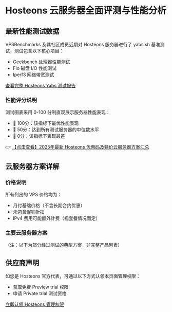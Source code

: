 # Hosteons 云服务器全面评测与性能分析

## 最新性能测试数据

VPSBenchmarks 及其社区成员近期对 Hosteons 服务器进行了 yabs.sh 基准测试，测试包含以下核心项目：
- Geekbench 处理器性能测试
- Fio 磁盘 I/O 性能测试
- Iperf3 网络带宽测试

[查看完整 Hosteons Yabs 测试报告](https://bit.ly/hosteons)

### 性能评分说明
测试图表采用 0-100 分制直观展示服务器性能表现：
- 💯 100分：该指标下最优性能表现
- 🔢 50分：达到所有测试服务器的中位数水平
- 🚨 0分：该指标下表现最差

👉 [【点击查看】2025年最新 Hosteons 优惠码及特价云服务器方案汇总](https://bit.ly/hosteons)

## 云服务器方案详解

### 价格说明
所有列出的 VPS 价格均为：
- 月付基础价格（不含长期合约优惠）
- 未包含促销折扣
- IPv4 费用可能额外计费（视套餐情况而定）

### 主要云服务器方案
（注：以下为部分经过测试的典型方案，非完整产品列表）

## 供应商声明
如您是 Hosteons 官方代表，可通过以下方式认领本页面管理权限：
- 获取免费 Preview trial 权限
- 申请 Private trial 测试资格

[立即认领 Hosteons 管理权限](https://bit.ly/hosteons)